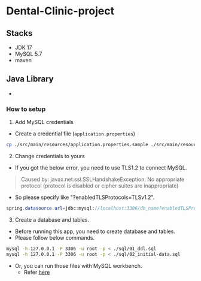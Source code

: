 # Dental-Clinic-project

## Stacks
- JDK 17
- MySQL 5.7
- maven

## Java Library
-

### How to setup
1. Add MySQL credentials
- Create a credential file (`application.properties`)
```bash
cp ./src/main/resources/application.properties.sample ./src/main/resources/application.properties
```
2. Change credentials to yours
- If you got the below error, you need to use TLS1.2 to connect MySQL.
> Caused by: javax.net.ssl.SSLHandshakeException: No appropriate protocol (protocol is disabled or cipher suites are inappropriate)
- So please specify like "?enabledTLSProtocols=TLSv1.2".
 ```java
 spring.datasource.url=jdbc:mysql://localhost:3306/db_name?enabledTLSProtocols=TLSv1.2
 ```

3. Create a database and tables.
- Before running this app, you need to create database and tables.
- Please follow below commands.
```bash
mysql -h 127.0.0.1 -P 3306 -u root -p < ./sql/01_ddl.sql
mysql -h 127.0.0.1 -P 3306 -u root -p < ./sql/02_initial-data.sql
```

- Or, you can run those files with MySQL workbench.
  - Refer [here](https://www.tutorialspoint.com/how-to-run-sql-script-in-mysql#:~:text=To%20run%20SQL%20script%20in%20MySQL%2C%20use%20the%20MySQL%20workbench,need%20to%20open%20MySQL%20workbench.&text=Now%2C%20File%20%2D%3E%20Open%20SQL,to%20open%20the%20SQL%20script.&text=Note%20%E2%88%92%20Press%20OK%20button%20twice%20to%20connect%20with%20MySQL.)

